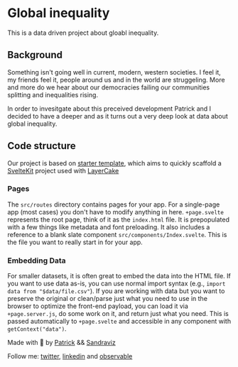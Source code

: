 # Global inequality

This is a data driven project about gloabl inequality.

## Background

Something isn't going well in current, modern, western societies. I feel it, my friends feel it, people around us and in the world are struggeling. More and more do we hear about our democracies failing our communities splitting and inequalities rising.

In order to invesitgate about this preceived development Patrick and I decided to have a deeper and as it turns out a very deep look at data about global inequality.

## Code structure

Our project is based on [starter template](https://github.com/the-pudding/svelte-starter), which aims to quickly scaffold a [SvelteKit](https://kit.svelte.dev/) project used with [LayerCake](https://layercake.graphics/)

### Pages

The `src/routes` directory contains pages for your app. For a single-page app (most cases) you don't have to modify anything in here. `+page.svelte` represents the root page, think of it as the `index.html` file. It is prepopulated with a few things like metadata and font preloading. It also includes a reference to a blank slate component `src/components/Index.svelte`. This is the file you want to really start in for your app.

### Embedding Data

For smaller datasets, it is often great to embed the data into the HTML file. If you want to use data as-is, you can use normal import syntax (e.g., `import data from "$data/file.csv"`). If you are working with data but you want to preserve the original or clean/parse just what you need to use in the browser to optimize the front-end payload, you can load it via `+page.server.js`, do some work on it, and return just what you need. This is passed automatically to `+page.svelte` and accessible in any component with `getContext("data")`.

Made with :green_heart: by [Patrick](https://www.linkedin.com/in/patrickwojda/) && [Sandraviz](https://www.sandraviz.com/bio)

Follow me: [twitter](https://twitter.com/SandraCrypto), [linkedin](https://www.linkedin.com/in/sandradataviz/) and [observable](https://observablehq.com/@sandraviz)
